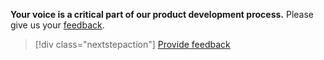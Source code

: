 **Your voice is a critical part of our product development process.** Please give us your [feedback](https://aka.ms/vsce-product-survey).

> [!div class="nextstepaction"]
> [Provide feedback](https://aka.ms/vsce-product-survey)
